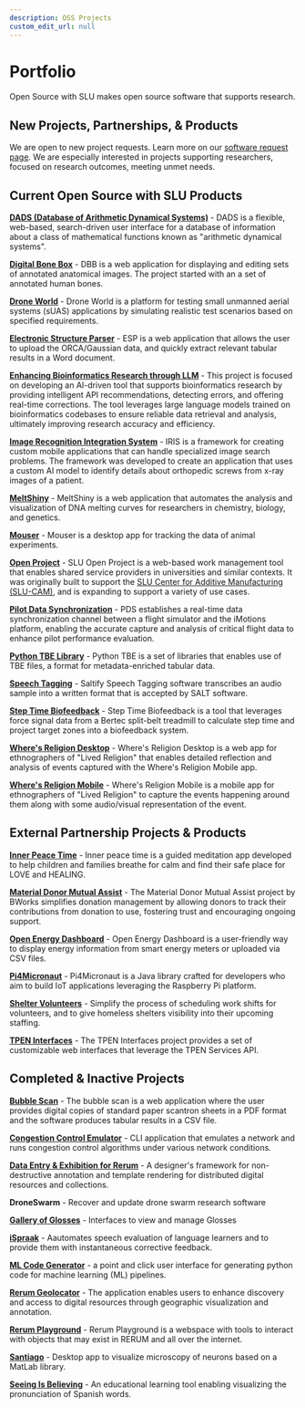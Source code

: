```yaml
---
description: OSS Projects
custom_edit_url: null
---
```


# Portfolio

Open Source with SLU makes open source software that supports research.

## New Projects, Partnerships, & Products

We are open to new project requests. Learn more on our [software request page](about/software).
We are especially interested in projects supporting researchers, focused on research outcomes, meeting unmet needs.

## Current Open Source with SLU Products

<!-- **Project Name** One-sentence description of the purpose of the project  -->

**[DADS (Database of Arithmetic Dynamical Systems)](software/dads/about.md)** - DADS is a flexible, web-based, search-driven user interface for a database of information about a class of mathematical functions known as "arithmetic dynamical systems".
  
**[Digital Bone Box](software/digital_bone_box/about.md)** - DBB is a web application for displaying and editing sets of annotated anatomical images. The project started with an a set of annotated human bones.

**[Drone World](software/droneworld/about.md)** - Drone World is a platform for testing small unmanned aerial systems (sUAS) applications by simulating realistic test scenarios based on specified requirements.

**[Electronic Structure Parser](./software/esp/about.md)** - ESP is a web application that allows the user to upload the ORCA/Gaussian data, and quickly extract relevant tabular results in a Word document.

**[Enhancing Bioinformatics Research through LLM](software/enhancing_bioinformatics_research_through_LLM/about.md)** - This project is focused on developing an AI-driven tool that supports bioinformatics research by providing intelligent API recommendations, detecting errors, and offering real-time corrections. The tool leverages large language models trained on bioinformatics codebases to ensure reliable data retrieval and analysis, ultimately improving research accuracy and efficiency.

**[Image Recognition Integration System](software/iris/about.md)** - IRIS is a framework for creating custom mobile applications that can handle specialized image search problems. The framework was developed to create an application that uses a custom AI model to identify details about orthopedic screws from x-ray images of a patient. 
  
**[MeltShiny](software/meltshiny/about.md)** - MeltShiny is a web application that automates the analysis and visualization of DNA melting curves for researchers in chemistry, biology, and genetics.  
  
**[Mouser](software/mouser/about.md)** - Mouser is a desktop app for tracking the data of animal experiments.  

**[Open Project](software/open_project/about.md)** - SLU Open Project is a web-based work management tool that enables shared service providers in universities and similar contexts. It was originally built to support the [SLU Center for Additive Manufacturing (SLU-CAM)](https://www.slu.edu/research/research-institute/big-ideas/slu-cam/index.php), and is expanding to support a variety of use cases.

**[Pilot Data Synchronization](software/pilot_data_synchronization/about.md)** - PDS establishes a real-time data synchronization channel between a flight simulator and the iMotions platform, enabling the accurate capture and analysis of critical flight data to enhance pilot performance evaluation. 

**[Python TBE Library](https://github.com/oss-slu/python_tbe)** - Python TBE is a set of libraries that enables use of TBE files, a format for metadata-enriched tabular data.
  
**[Speech Tagging](software/saltify/about)** - Saltify Speech Tagging software transcribes an audio sample into a written format that is accepted by SALT software.   

**[Step Time Biofeedback](software/step_time_biofeedback/about)** - Step Time Biofeedback is a tool that leverages force signal data from a Bertec split-belt treadmill to calculate step time and project target zones into a biofeedback system.

**[Where's Religion Desktop](software/wheres_religion_desktop/about.md)** - Where's Religion Desktop is a web app for ethnographers of "Lived Religion" that enables detailed reflection and analysis of events captured with the Where's Religion Mobile app.  
  
**[Where's Religion Mobile](software/wheres_religion_mobile/about.md)** - Where's Religion Mobile is a mobile app for ethnographers of "Lived Religion" to capture the events happening around them along with some audio/visual representation of the event.  

## External Partnership Projects & Products

**[Inner Peace Time](software/innerpeacetime/about.md)** - Inner peace time is a guided meditation app developed to help children and families breathe for calm and find their safe place for LOVE and HEALING.

**[Material Donor Mutual Assist](software/MDMA/about.md)** - The Material Donor Mutual Assist project by BWorks simplifies donation management by allowing donors to track their contributions from donation to use, fostering trust and encouraging ongoing support.

**[Open Energy Dashboard](software/open_energy_dashboard/about.md)** - Open Energy Dashboard is a user-friendly way to display energy information from smart energy meters or uploaded via CSV files.
  
**[Pi4Micronaut](software/pi4micronaut/about.md)** - Pi4Micronaut is a Java library crafted for developers who aim to build IoT applications leveraging the Raspberry Pi platform.

**[Shelter Volunteers](software/shelter_volunteers/about.md)** - Simplify the process of scheduling work shifts for volunteers, and to give homeless shelters visibility into their upcoming staffing.

**[TPEN Interfaces](software/tpeninterfaces/about.md)** - The TPEN Interfaces project provides a set of customizable web interfaces that leverage the TPEN Services API.

## Completed & Inactive Projects

**[Bubble Scan](software/bubblescan/about.md)** - The bubble scan is a web application where the user provides digital copies of standard paper scantron sheets in a PDF format and the software produces tabular results in a CSV file.

**[Congestion Control Emulator](https://github.com/oss-slu/Congestion-control-emulator)** - CLI application that emulates a network and runs congestion control algorithms under various network conditions.

**[Data Entry & Exhibition for Rerum](software/deer/about.md)** - A designer's framework for non-destructive annotation and template rendering for distributed digital resources and collections.  

**DroneSwarm** - Recover and update drone swarm research software

**[Gallery of Glosses](./software/gallery_of_glosses/about.md)** - Interfaces to view and manage Glosses  

**[iSpraak](software/ispraak/about.md)** - Aautomates speech evaluation of language learners and to provide them with instantaneous corrective feedback.

**[ML Code Generator](https://github.com/oss-slu/ml_code_generator)** - a point and click user interface for generating python code for machine learning (ML) pipelines.
  
**[Rerum Geolocator](software/rerum_geolocator/about.md)** - The application enables users to enhance discovery and access to digital resources through geographic visualization and annotation.  

**[Rerum Playground](software/rerum_playground/about.md)** - Rerum Playground is a webspace with tools to interact with objects that may exist in RERUM and all over the internet.

**[Santiago](https://github.com/oss-slu/Santiago)** - Desktop app to visualize microscopy of neurons based on a MatLab library.

**[Seeing Is Believing](software/sib/about.md)** - An educational learning tool enabling visualizing the pronunciation of Spanish words.
